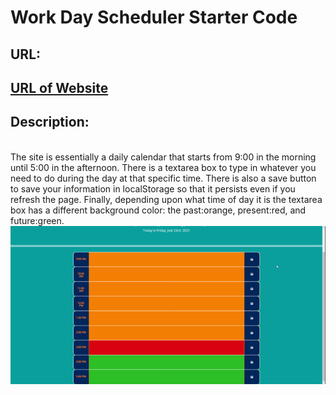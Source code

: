 # Work Day Scheduler Starter Code

<h2>URL:<h2> <a href="https://icohen90.github.io/challenge5/"> URL of Website</a>

  <h2>Description:</h2><br> 
The site is essentially a daily calendar that starts from 9:00 in the morning until 5:00 in the afternoon. There is a textarea box to type in whatever you need to do during
the day at that specific time. There is also a save button to save your information in localStorage so that it persists even if you refresh the page. Finally, depending upon what time of day it is the textarea box has a different background color: the past:orange, present:red, and future:green.

<img src="https://github.com/icohen90/challenge5/blob/main/assets/images/Work%20Day%20Scheduler.gif">

